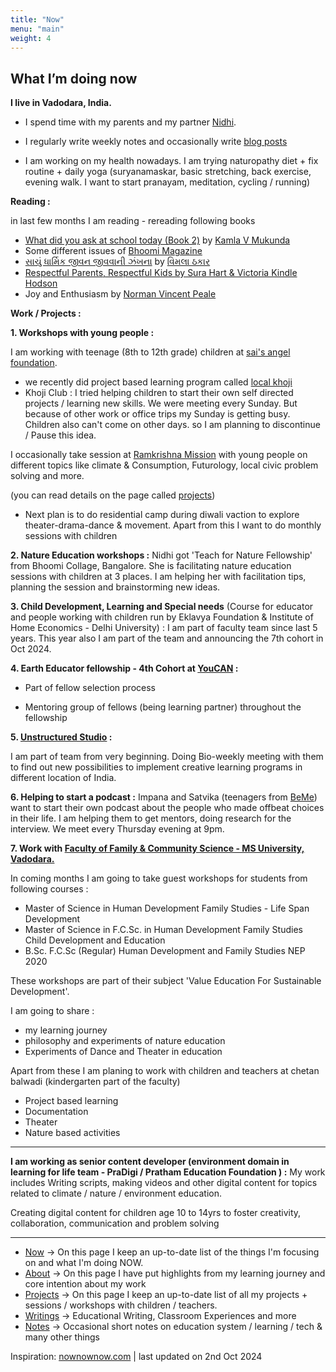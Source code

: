 ```yaml
---
title: "Now"
menu: "main"
weight:	4
---
```


## What I’m doing now


**I live in Vadodara, India.**

- I spend time with my parents and my partner [Nidhi](https://www.instagram.com/nidhi_pal16/).

- I regularly write weekly notes and occasionally write [blog posts](https://learningwala.in/tags/public/)

- I am working on my health nowadays. I am trying naturopathy diet + fix routine + daily yoga (suryanamaskar, basic stretching, back exercise, evening walk. I want to start pranayam, meditation, cycling / running)

**Reading :**

in last few months I am reading - rereading following books 

- [What did you ask at school today (Book 2)](https://harpercollins.co.in/product/what-did-you-ask-at-school-today/) by [Kamla V Mukunda](https://harpercollins.co.in/author-details/kamala-v-mukunda/) 
- Some different issues of [Bhoomi Magazine](https://bhoomimagazine.org/)
- [સાચું ધાર્મિક જીવન જીવવાની ઝંખના](https://jainebooks.org/books/6372/saachu-dharmik-jeevan) by [વિમલા ઠકાર](https://en.wikipedia.org/wiki/Vimala_Thakar)
- [Respectful Parents, Respectful Kids by Sura Hart & Victoria Kindle Hodson](https://www.goodreads.com/book/show/1342248.Respectful_Parents_Respectful_Kids)
- Joy and Enthusiasm by [Norman Vincent Peale](https://en.wikipedia.org/wiki/Norman_Vincent_Peale)

**Work / Projects :**

**1. Workshops with young people :** 

I am working with teenage (8th to 12th grade) children at [sai's angel foundation](https://saiangel.org/).

- we recently did project based learning program called [local khoji](https://www.instagram.com/p/C8b-QO2I10P/?img_index=1) 
- Khoji Club : I tried helping children to start their own self directed projects / learning new skills. We were meeting every Sunday. But because of other work or office trips my Sunday is getting busy. Children also can't come on other days. so I am planning to discontinue / Pause this idea. 

I occasionally take session at [Ramkrishna Mission](https://rkmvadodara.org/) with young people on different topics like climate & Consumption, Futurology, local civic problem solving and more. 

(you can read details on the page called [projects](/projects))

- Next plan is to do residential camp during diwali vaction to explore theater-drama-dance & movement. Apart from this I want to do monthly sessions with children 

**2. Nature Education workshops :** Nidhi got 'Teach for Nature Fellowship' from Bhoomi Collage, Bangalore. She is facilitating nature education sessions with children at 3 places.
I am helping her with facilitation tips, planning the session and brainstorming new ideas.

**3. Child Development, Learning and Special needs** (Course for educator and people working with children run by Eklavya Foundation & Institute of Home Economics - Delhi University) : I am part of faculty team since last 5 years. This year also I am part of the team and announcing the 7th cohort in Oct 2024.

**4. Earth Educator fellowship - 4th Cohort at [YouCAN](https://www.youcan.in/) :** 

- Part of fellow selection process

- Mentoring group of fellows (being learning partner) throughout the fellowship

**5. [Unstructured Studio](https://unstructured.studio/) :**

I am part of team from very beginning. Doing Bio-weekly meeting with them to find out new possibilities to implement creative learning programs in different location of India.  

**6. Helping to start a podcast  :** Impana and Satvika (teenagers from [BeMe](https://www.beme.org.in/)) want to start their own podcast about the people who made offbeat choices in their life. I am helping them to get mentors, doing research for the interview. We meet every Thursday evening at 9pm.

**7. Work with [Faculty of Family & Community Science - MS University, Vadodara.](https://msubaroda.ac.in/academics/FFCS)**

In coming months I am going to take guest workshops for students from following courses :

- Master of Science in Human Development Family Studies - Life Span Development 
- Master of Science in F.C.Sc. in Human Development Family Studies Child Development and Education
- B.Sc. F.C.Sc (Regular) Human Development and Family Studies NEP 2020

These workshops are part of their subject 'Value Education For Sustainable Development'. 

I am going to share :

- my learning journey 
- philosophy and experiments of nature education 
- Experiments of Dance and Theater in education

Apart from these I am planing to work with children and teachers at chetan balwadi (kindergarten part of the faculty) 

- Project based learning 
- Documentation 
- Theater 
- Nature based activities 

--------------

**I am working as senior content developer (environment domain in learning for life team - PraDigi / Pratham Education Foundation ) :**
My work includes Writing scripts, making videos and other digital content for topics related to climate / nature / environment education.

Creating digital content for children age 10 to 14yrs to foster creativity, collaboration, communication and problem solving 

---------------

- [Now](/now) &rarr; On this page I keep an up-to-date list of the things I'm focusing on and what I'm doing NOW.
- [About](/about-me) &rarr; On this page I have put highlights from my learning journey and core intention about my work
- [Projects](/projects) &rarr; On this page I keep an up-to-date list of all my projects + sessions / workshops with children / teachers.
- [Writings](/writings) &rarr; Educational Writing, Classroom Experiences and more
- [Notes](https://learningwala.in/tags/public/) &rarr; Occasional short notes on education system / learning / tech & many other things 

Inspiration: [nownownow.com](nownownow.com) | last updated on 2nd Oct 2024
